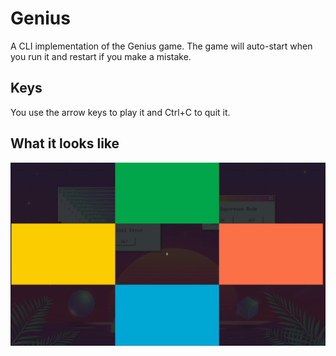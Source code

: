 # Genius

A CLI implementation of the Genius game.
The game will auto-start when you run it and restart if you make a mistake.

## Keys

You use the arrow keys to play it and Ctrl+C to quit it.

## What it looks like

![Genius](genius.gif)
